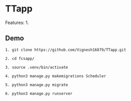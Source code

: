 # TTapp
Features:
1.

## Demo
```
1. git clone https://github.com/Vignesh16879/TTapp.git
```
```
2. cd fcsapp/
```
```
3. source .venv/bin/activate
```
```
4. python3 manage.py makemigrations Scheduler
```
```
5. python3 manage.py migrate
```
```
6. python3 manage.py runserver
```
